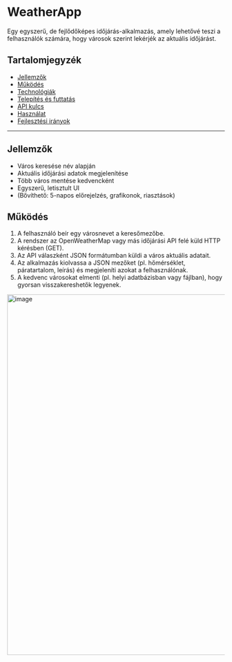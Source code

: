# WeatherApp

Egy egyszerű, de fejlődőképes időjárás-alkalmazás, amely lehetővé teszi a felhasználók számára, hogy városok szerint lekérjék az aktuális időjárást.  

## Tartalomjegyzék

- [Jellemzők](#jellemzők)  
- [Működés](#működés)  
- [Technológiák](#technológiák)  
- [Telepítés és futtatás](#telepítés-és-futtatás)  
- [API kulcs](#api-kulcs)  
- [Használat](#használat)  
- [Fejlesztési irányok](#fejlesztési-irányok)   

---

## Jellemzők

- Város keresése név alapján  
- Aktuális időjárási adatok megjelenítése  
- Több város mentése kedvencként  
- Egyszerű, letisztult UI  
- (Bővíthető: 5-napos előrejelzés, grafikonok, riasztások)  

## Működés

1. A felhasználó beír egy városnevet a keresőmezőbe.  
2. A rendszer az OpenWeatherMap vagy más időjárási API felé küld HTTP kérésben (GET).  
3. Az API válaszként JSON formátumban küldi a város aktuális adatait.  
4. Az alkalmazás kiolvassa a JSON mezőket (pl. hőmérséklet, páratartalom, leírás) és megjeleníti azokat a felhasználónak.  
5. A kedvenc városokat elmenti (pl. helyi adatbázisban vagy fájlban), hogy gyorsan visszakereshetők legyenek.  

<img width="1440" height="835" alt="image" src="https://github.com/user-attachments/assets/a97e289e-70f5-4eca-8398-6493d77df5c7" />

